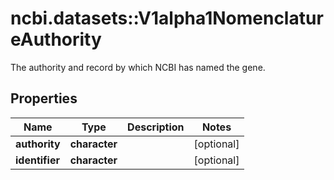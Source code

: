 # ncbi.datasets::V1alpha1NomenclatureAuthority

The authority and record by which NCBI has named the gene.
## Properties
Name | Type | Description | Notes
------------ | ------------- | ------------- | -------------
**authority** | **character** |  | [optional] 
**identifier** | **character** |  | [optional] 


